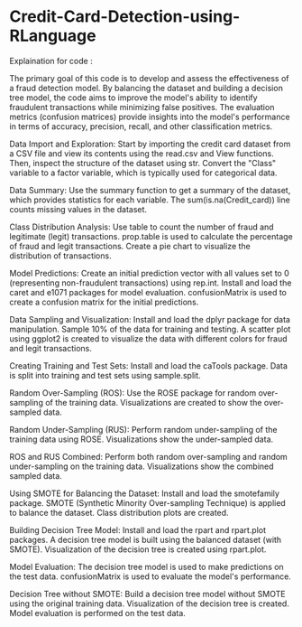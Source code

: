 # Credit-Card-Detection-using-RLanguage
Explaination for code :

The primary goal of this code is to develop and assess the effectiveness of a fraud detection model.
By balancing the dataset and building a decision tree model, the code aims to improve the model's ability to identify fraudulent transactions while minimizing false positives. 
The evaluation metrics (confusion matrices) provide insights into the model's performance in terms of accuracy, precision, recall, and other classification metrics.

Data Import and Exploration:
Start by importing the credit card dataset from a CSV file and view its contents using the read.csv and View functions.
Then, inspect the structure of the dataset using str.
Convert the "Class" variable to a factor variable, which is typically used for categorical data.

Data Summary:
Use the summary function to get a summary of the dataset, which provides statistics for each variable.
The sum(is.na(Credit_card)) line counts missing values in the dataset.

Class Distribution Analysis:
Use table to count the number of fraud and legitimate (legit) transactions.
prop.table is used to calculate the percentage of fraud and legit transactions.
Create a pie chart to visualize the distribution of transactions.

Model Predictions:
Create an initial prediction vector with all values set to 0 (representing non-fraudulent transactions) using rep.int.
Install and load the caret and e1071 packages for model evaluation.
confusionMatrix is used to create a confusion matrix for the initial predictions.

Data Sampling and Visualization:
Install and load the dplyr package for data manipulation.
Sample 10% of the data for training and testing.
A scatter plot using ggplot2 is created to visualize the data with different colors for fraud and legit transactions.

Creating Training and Test Sets:
Install and load the caTools package.
Data is split into training and test sets using sample.split.

Random Over-Sampling (ROS):
Use the ROSE package for random over-sampling of the training data.
Visualizations are created to show the over-sampled data.

Random Under-Sampling (RUS):
Perform random under-sampling of the training data using ROSE.
Visualizations show the under-sampled data.

ROS and RUS Combined:
Perform both random over-sampling and random under-sampling on the training data.
Visualizations show the combined sampled data.

Using SMOTE for Balancing the Dataset:
Install and load the smotefamily package.
SMOTE (Synthetic Minority Over-sampling Technique) is applied to balance the dataset.
Class distribution plots are created.

Building Decision Tree Model:
Install and load the rpart and rpart.plot packages.
A decision tree model is built using the balanced dataset (with SMOTE).
Visualization of the decision tree is created using rpart.plot.

Model Evaluation:
The decision tree model is used to make predictions on the test data.
confusionMatrix is used to evaluate the model's performance.

Decision Tree without SMOTE:
Build a decision tree model without SMOTE using the original training data.
Visualization of the decision tree is created.
Model evaluation is performed on the test data.
